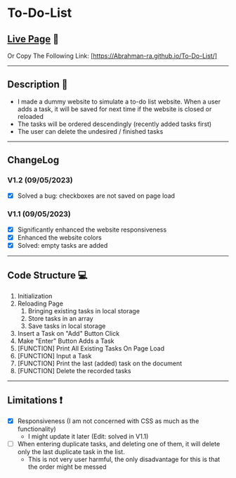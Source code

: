 # To-Do-List

## [Live Page](https://Abrahman-ra.github.io/To-Do-List/) :notebook_with_decorative_cover:

Or Copy The Following Link: [https://Abrahman-ra.github.io/To-Do-List/]

---

## Description :notebook_with_decorative_cover:

- I made a dummy website to simulate a to-do list website. When a user adds a task, it will be saved for next time if the website is closed or reloaded
- The tasks will be ordered descendingly (recently added tasks first)
- The user can delete the undesired / finished tasks

---

## ChangeLog

### V1.2 (09/05/2023)

- [x] Solved a bug: checkboxes are not saved on page load

### V1.1 (09/05/2023)

- [x] Significantly enhanced the website responsiveness
- [x] Enhanced the website colors
- [x] Solved: empty tasks are added

---

## Code Structure :computer:

1. Initialization
2. Reloading Page
   1. Bringing existing tasks in local storage
   2. Store tasks in an array
   3. Save tasks in local storage
3. Insert a Task on "Add" Button Click
4. Make "Enter" Button Adds a Task
5. [FUNCTION] Print All Existing Tasks On Page Load
6. [FUNCTION] Input a Task
7. [FUNCTION] Print the last (added) task on the document
8. [FUNCTION] Delete the recorded tasks

---

## Limitations :exclamation:

- [x] Responsiveness (I am not concerned with CSS as much as the functionality)
  - I might update it later (Edit: solved in V1.1)
- [ ] When entering duplicate tasks, and deleting one of them, it will delete only the last duplicate task in the list.
  - This is not very user harmful, the only disadvantage for this is that the order might be messed
